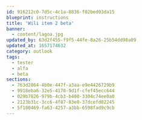```yaml
---
id: 916212c0-7d5c-4c1a-8836-f02bed03da15
blueprint: instructions
title: 'Wili item 2 beta'
banner:
  - content/lagoa.jpg
updated_by: 63d2f455-f9f5-44fe-8a26-25b54dd98a09
updated_at: 1657174632
category: outlook
tags:
  - tester
  - alfa
  - beta
sections:
  - 763d2864-4b0e-447f-a3aa-e9e4426729b9
  - 9918eba6-32e5-4170-9d1f-cfef45ecc644
  - 029b7826-979b-4cb3-b400-3304c74ee0a0
  - 2123b31c-3cc6-4f87-83e0-37dcefd02245
  - 5f180469-fa63-4257-a3bb-6598fad9c9cb
---
```

